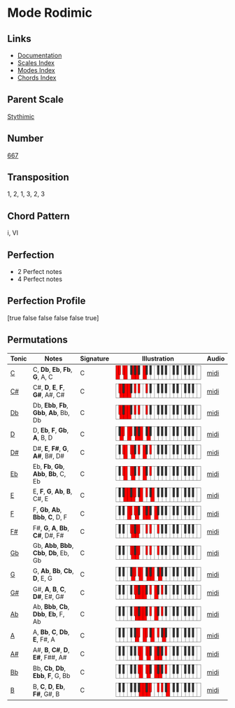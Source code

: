 # Mode Rodimic

## Links

- [Documentation](README.md)
- [Scales Index](Scales.md)
- [Modes Index](Modes.md)
- [Chords Index](Chords.md)

## Parent Scale

[Stythimic](ScaleStythimic.md)

## Number

[667](https://ianring.com/musictheory/scales/667)

## Transposition

1, 2, 1, 3, 2, 3

## Chord Pattern

i, VI

## Perfection

- 2 Perfect notes
- 4 Perfect notes

## Perfection Profile

[true false false false false true]

## Permutations

| Tonic | Notes | Signature | Illustration | Audio |
|-------|-------|-----------|--------------|-------|
| [C](ModeCNaturalRodimic.md) | C, **Db**, **Eb**, **Fb**, **G**, A, C | C | ![CNaturalRodimic](ModeCNaturalRodimic.png) | [midi](https://github.com/edipermadi/music/blob/main/docs/ModeCNaturalRodimic.mid?raw=true) |
| [C#](ModeCSharpRodimic.md) | C#, **D**, **E**, **F**, **G#**, A#, C# | C | ![CSharpRodimic](ModeCSharpRodimic.png) | [midi](https://github.com/edipermadi/music/blob/main/docs/ModeCSharpRodimic.mid?raw=true) |
| [Db](ModeDFlatRodimic.md) | Db, **Ebb**, **Fb**, **Gbb**, **Ab**, Bb, Db | C | ![DFlatRodimic](ModeDFlatRodimic.png) | [midi](https://github.com/edipermadi/music/blob/main/docs/ModeDFlatRodimic.mid?raw=true) |
| [D](ModeDNaturalRodimic.md) | D, **Eb**, **F**, **Gb**, **A**, B, D | C | ![DNaturalRodimic](ModeDNaturalRodimic.png) | [midi](https://github.com/edipermadi/music/blob/main/docs/ModeDNaturalRodimic.mid?raw=true) |
| [D#](ModeDSharpRodimic.md) | D#, **E**, **F#**, **G**, **A#**, B#, D# | C | ![DSharpRodimic](ModeDSharpRodimic.png) | [midi](https://github.com/edipermadi/music/blob/main/docs/ModeDSharpRodimic.mid?raw=true) |
| [Eb](ModeEFlatRodimic.md) | Eb, **Fb**, **Gb**, **Abb**, **Bb**, C, Eb | C | ![EFlatRodimic](ModeEFlatRodimic.png) | [midi](https://github.com/edipermadi/music/blob/main/docs/ModeEFlatRodimic.mid?raw=true) |
| [E](ModeENaturalRodimic.md) | E, **F**, **G**, **Ab**, **B**, C#, E | C | ![ENaturalRodimic](ModeENaturalRodimic.png) | [midi](https://github.com/edipermadi/music/blob/main/docs/ModeENaturalRodimic.mid?raw=true) |
| [F](ModeFNaturalRodimic.md) | F, **Gb**, **Ab**, **Bbb**, **C**, D, F | C | ![FNaturalRodimic](ModeFNaturalRodimic.png) | [midi](https://github.com/edipermadi/music/blob/main/docs/ModeFNaturalRodimic.mid?raw=true) |
| [F#](ModeFSharpRodimic.md) | F#, **G**, **A**, **Bb**, **C#**, D#, F# | C | ![FSharpRodimic](ModeFSharpRodimic.png) | [midi](https://github.com/edipermadi/music/blob/main/docs/ModeFSharpRodimic.mid?raw=true) |
| [Gb](ModeGFlatRodimic.md) | Gb, **Abb**, **Bbb**, **Cbb**, **Db**, Eb, Gb | C | ![GFlatRodimic](ModeGFlatRodimic.png) | [midi](https://github.com/edipermadi/music/blob/main/docs/ModeGFlatRodimic.mid?raw=true) |
| [G](ModeGNaturalRodimic.md) | G, **Ab**, **Bb**, **Cb**, **D**, E, G | C | ![GNaturalRodimic](ModeGNaturalRodimic.png) | [midi](https://github.com/edipermadi/music/blob/main/docs/ModeGNaturalRodimic.mid?raw=true) |
| [G#](ModeGSharpRodimic.md) | G#, **A**, **B**, **C**, **D#**, E#, G# | C | ![GSharpRodimic](ModeGSharpRodimic.png) | [midi](https://github.com/edipermadi/music/blob/main/docs/ModeGSharpRodimic.mid?raw=true) |
| [Ab](ModeAFlatRodimic.md) | Ab, **Bbb**, **Cb**, **Dbb**, **Eb**, F, Ab | C | ![AFlatRodimic](ModeAFlatRodimic.png) | [midi](https://github.com/edipermadi/music/blob/main/docs/ModeAFlatRodimic.mid?raw=true) |
| [A](ModeANaturalRodimic.md) | A, **Bb**, **C**, **Db**, **E**, F#, A | C | ![ANaturalRodimic](ModeANaturalRodimic.png) | [midi](https://github.com/edipermadi/music/blob/main/docs/ModeANaturalRodimic.mid?raw=true) |
| [A#](ModeASharpRodimic.md) | A#, **B**, **C#**, **D**, **E#**, F##, A# | C | ![ASharpRodimic](ModeASharpRodimic.png) | [midi](https://github.com/edipermadi/music/blob/main/docs/ModeASharpRodimic.mid?raw=true) |
| [Bb](ModeBFlatRodimic.md) | Bb, **Cb**, **Db**, **Ebb**, **F**, G, Bb | C | ![BFlatRodimic](ModeBFlatRodimic.png) | [midi](https://github.com/edipermadi/music/blob/main/docs/ModeBFlatRodimic.mid?raw=true) |
| [B](ModeBNaturalRodimic.md) | B, **C**, **D**, **Eb**, **F#**, G#, B | C | ![BNaturalRodimic](ModeBNaturalRodimic.png) | [midi](https://github.com/edipermadi/music/blob/main/docs/ModeBNaturalRodimic.mid?raw=true) |
